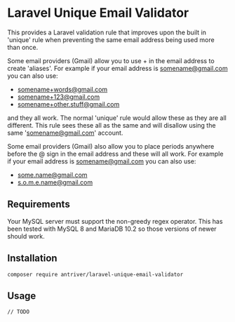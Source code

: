 # Laravel Unique Email Validator

This provides a Laravel validation rule that improves upon the built in 'unique' rule when preventing the same email
address being used more than once.

Some email providers (Gmail) allow you to use + in the email address to create 'aliases'. For example if your email
address is somename@gmail.com you can also use:
* somename+words@gmail.com
* somename+123@gmail.com
* somename+other.stuff@gmail.com

and they all work. The normal 'unique' rule would allow these as they are all different. This rule sees these all as
the same and will disallow using the same 'somename@gmail.com' account.

Some email providers (Gmail) also allow you to place periods anywhere before the @ sign in the email address and these
will all work. For example if your email address is somename@gmail.com you can also use:
* some.name@gmail.com
* s.o.m.e.name@gmail.com

## Requirements

Your MySQL server must support the non-greedy regex operator. This has been tested with MySQL 8 and MariaDB 10.2 so
those versions of newer should work.

## Installation

    composer require antriver/laravel-unique-email-validator

## Usage

    // TODO
